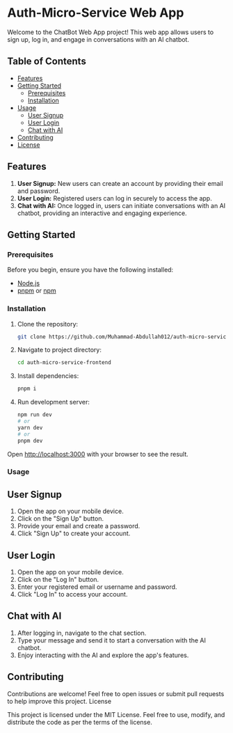 # Auth-Micro-Service Web App

Welcome to the ChatBot Web App project! This web app allows users to sign up, log in, and engage in conversations with an AI chatbot.

## Table of Contents

- [Features](#features)
- [Getting Started](#getting-started)
  - [Prerequisites](#prerequisites)
  - [Installation](#installation)
- [Usage](#usage)
  - [User Signup](#user-signup)
  - [User Login](#user-login)
  - [Chat with AI](#chat-with-ai)
- [Contributing](#contributing)
- [License](#license)

## Features

1. **User Signup:** New users can create an account by providing their email and password.
2. **User Login:** Registered users can log in securely to access the app.
3. **Chat with AI:** Once logged in, users can initiate conversations with an AI chatbot, providing an interactive and engaging experience.

## Getting Started

### Prerequisites

Before you begin, ensure you have the following installed:

- [Node.js](https://nodejs.org/)
- [pnpm](https://pnpm.io/) or [npm](https://www.npmjs.com/)

### Installation

1. Clone the repository:
   ```bash
   git clone https://github.com/Muhammad-Abdullah012/auth-micro-service-frontend.git
   ```
2. Navigate to project directory:
   ```bash
   cd auth-micro-service-frontend
   ```
3. Install dependencies:
   ```bash
   pnpm i
   ```
4. Run development server:
   ```bash
   npm run dev
   # or
   yarn dev
   # or
   pnpm dev
   ```

Open [http://localhost:3000](http://localhost:3000) with your browser to see the result.

### Usage

## User Signup

1. Open the app on your mobile device.
2. Click on the "Sign Up" button.
3. Provide your email and create a password.
4. Click "Sign Up" to create your account.

## User Login

1. Open the app on your mobile device.
2. Click on the "Log In" button.
3. Enter your registered email or username and password.
4. Click "Log In" to access your account.

## Chat with AI

1. After logging in, navigate to the chat section.
2. Type your message and send it to start a conversation with the AI chatbot.
3. Enjoy interacting with the AI and explore the app's features.

## Contributing

Contributions are welcome! Feel free to open issues or submit pull requests to help improve this project.
License

This project is licensed under the MIT License. Feel free to use, modify, and distribute the code as per the terms of the license.
